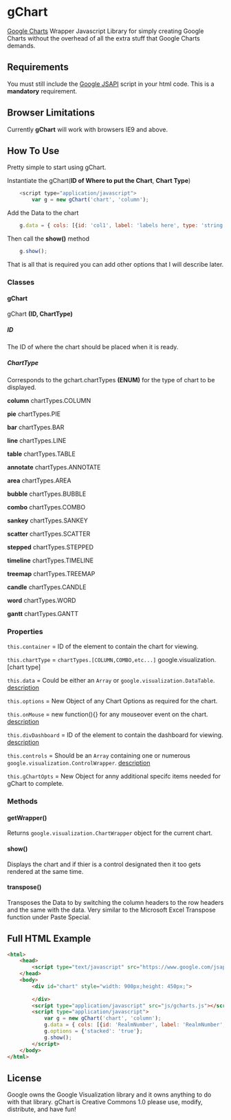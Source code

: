 # gChart
[Google Charts](https://developers.google.com/chart/?hl=en) Wrapper Javascript Library for simply creating Google Charts without the overhead of all the extra stuff that Google Charts demands.

## Requirements
You must still include the [Google JSAPI](https://www.google.com/jsapi) script in your html code. This is a __mandatory__ requirement.

## Browser Limitations
Currently __gChart__ will work with browsers IE9 and above.

## How To Use
Pretty simple to start using gChart.

Instantiate the gChart(__ID of Where to put the Chart__, __Chart Type__)
```javascript
    <script type="application/javascript">
        var g = new gChart('chart', 'column');
```
Add the Data to the chart
```javascript
    g.data = { cols: [{id: 'col1', label: 'labels here', type: 'string'},{id: 'col2', label: 'Another label', type: 'number'},{id: 'col3', label: 'Yet Another label', type: 'number'}], rows: [{c: [ {v: 'Realm-1'}, {v: 3 }, {v: 2 }] }] };
```
Then call the __show()__ method
```javascript
    g.show();
```

That is all that is required you can add other options that I will describe later. 

### Classes
#### gChart
gChart __(ID, ChartType)__

##### ID
The ID of where the chart should be placed when it is ready.

##### ChartType
Corresponds to the gchart.chartTypes **(ENUM)** for the type of chart to be displayed.

__column__ chartTypes.COLUMN 

__pie__ chartTypes.PIE 

__bar__ chartTypes.BAR 

__line__ chartTypes.LINE 

__table__ chartTypes.TABLE 

__annotate__ chartTypes.ANNOTATE 

__area__ chartTypes.AREA 

__bubble__ chartTypes.BUBBLE 

__combo__ chartTypes.COMBO 

__sankey__ chartTypes.SANKEY 

__scatter__ chartTypes.SCATTER 

__stepped__ chartTypes.STEPPED 

__timeline__ chartTypes.TIMELINE 

__treemap__ chartTypes.TREEMAP 

__candle__ chartTypes.CANDLE 

__word__ chartTypes.WORD 

__gantt__ chartTypes.GANTT 

### Properties
`this.container` = ID of the element to contain the chart for viewing.

`this.chartType` = `chartTypes.[COLUMN,COMBO,etc...]` google.visualization.[chart type]

`this.data` = Could be either an `Array` or `google.visualization.DataTable`. [description](https://developers.google.com/chart/interactive/docs/datatables_dataviews)

`this.options` = New Object of any Chart Options as required for the chart.

`this.onMouse` = new function(){} for any mouseover event on the chart. [description](https://developers.google.com/chart/interactive/docs/events)

`this.divDashboard` = ID of the element to contain the dashboard for viewing. [description](https://developers.google.com/chart/interactive/docs/gallery/controls)

`this.controls` = Should be an `Array` containing one or numerous `google.visualization.ControlWrapper`. [description](https://developers.google.com/chart/interactive/docs/gallery/controls)

`this.gChartOpts` = New Object for anny additional specifc items needed for gChart to complete.

### Methods
#### getWrapper()
Returns `google.visualization.ChartWrapper` object for the current chart.
#### show()
Displays the chart and if thier is a control designated then it too gets rendered at the same time.
#### transpose()
Transposes the Data to by switching the column headers to the row headers and the same with the data. Very similar to the Microsoft Excel Transpose function under Paste Special.

## Full HTML Example
```html
<html>
    <head>
        <script type="text/javascript" src="https://www.google.com/jsapi"></script>
    </head>
    <body>
        <div id="chart" style="width: 900px;height: 450px;">
            
        </div>
        <script type="application/javascript" src="js/gcharts.js"></script>
        <script type="application/javascript">
            var g = new gChart('chart', 'column');
            g.data = { cols: [{id: 'RealmNumber', label: 'RealmNumber', type: 'string'},{id: 'Internal', label: 'Internal', type: 'number'},{id: 'External', label: 'External', type: 'number'}], rows: [{c: [ {v: 'Realm-1'}, {v: 3 }, {v: 2 }] }] };
            g.options = {'stacked': 'true'};
            g.show();
        </script>
    </body>
</html>
```

## License
Google owns the Google Visualization library and it owns anything to do with that library.
gChart is Creative Commons 1.0 please use, modify, distribute, and have fun!
